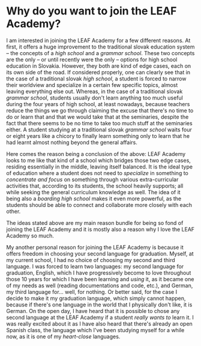 # Why do you want to join the LEAF Academy?

I am interested in joining the LEAF Academy for a few different reasons. At first, it offers a huge improvement to the traditional slovak education system – the concepts of a _high school_ and a _grammar school_. These two concepts are the only – or until recently were the only – options for high school education in Slovakia. However, they both are kind of edge cases, each on its own side of the road. If considered properly, one can clearly see that in the case of a traditional slovak _high school_, a student is forced to narrow their worldview and specialize in a certain few specific topics, almost leaving everything else out. Whereas, in the case of a traditional slovak _grammar school_, students usually don't learn anything too much useful during the four years of high school, at least nowadays, because teachers reduce the things we go through claiming the excuse that there's no time to do or learn that and that we would take that at the seminaries, despite the fact that there seems to be no time to take too much stuff at the seminaries either. A student studying at a traditional slovak _grammar school_ waits four or eight years like a chicory to finally learn something only to learn that he had learnt almost nothing beyond the general affairs.

Here comes the reason being a conclusion of the above: LEAF Academy looks to me like that kind of a school which bridges those two edge cases, residing essentially in the middle, leaving itself balanced. It is the ideal type of education where a student does not need to _specialize_ in something to _concentrate and focus_  on something through various extra-curricular activities that, according to its students, the school heavily supports; all while seeking the general curriculum knowledge as well.
The idea of it being also a _boarding high school_ makes it even more powerful, as the students should be able to connect and collaborate more closely with each other.

The ideas stated above are my main reason bundle for being so fond of joining the LEAF Academy and it is mostly also a reason why I love the LEAF Academy so much.

My another personal reason for joining the LEAF Academy is because it offers freedom in choosing your second language for graduation. Myself, at my current school, I had no choice of choosing my second and third language. I was forced to learn two languages: my second language for graduation, English, which I have progressively become to love throughout those 10 years for which I have been learning and _using_ it, as it became one of my needs as well (reading documentations and code, etc.), and German, my third language for... well, for nothing. Or better said, for the case I decide to make it my graduation language, which simply cannot happen, because if there's one language in the world that I physically don't like, it is German.
On the open day, I have heard that it is possible to chose any second language at the LEAF Academy if a student _really wants to_ learn it. I was really excited about it as I have also heard that there's already an open Spanish class, the language which I've been studying myself for a while now, as it is one of my _heart-close_ languages.
